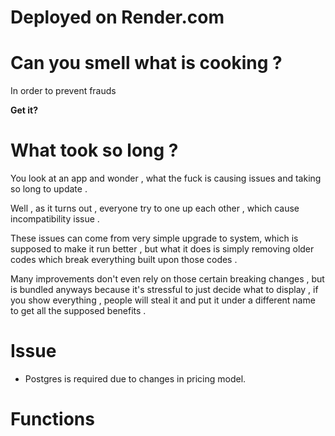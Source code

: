# Deployed on Render.com


# Can you smell what is cooking ? 
In order to prevent frauds 

**Get it?**

# What took so long ?
You look at an app and wonder , what the fuck is causing issues and taking so long to update .

Well , as it turns out , everyone try to one up each other , which cause incompatibility issue .

These issues can come from very simple upgrade to system, which is supposed to make it run better , but what it does is simply removing older codes which break everything built upon those codes .

Many improvements don't even rely on those certain breaking changes , but is bundled anyways because it's stressful to just decide what to display , if you show everything , people will steal it and put it under a different name to get all the supposed benefits .


# Issue
- Postgres is required due to changes in pricing model.




# Functions
<!--@include:@/list-function.md-->
